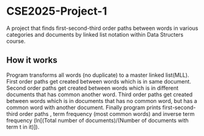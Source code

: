 # CSE2025-Project-1
A project that finds first-second-third order paths between words in various categories and documents by linked list notation within Data Structers course.

## How it works
Program transforms all words (no duplicate) to a master linked list(MLL). First order paths get created between words which is in same document. Second order paths get created between words which is in different documents that has common another word. Third order paths get created between words which is in documents that has no common word, but has a common word with another document. Finally program prints first-second-third order paths , term frequency (most common words) and inverse term frequency (ln[(Total number of documents)/(Number of documents with term t in it)]).
